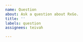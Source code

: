 ```yaml
---
name: Question
about: Ask a question about RxGo.
title: ''
labels: question
assignees: teivah

---
```

